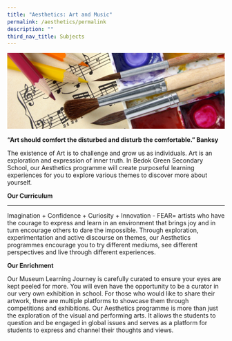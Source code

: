 ```yaml
---
title: "Aesthetics: Art and Music"
permalink: /aesthetics/permalink
description: ""
third_nav_title: Subjects
---
```




![](/images/Art-Music-1-e1573530834765.jpg)

**“Art should comfort the disturbed and disturb the comfortable.”
Banksy**

The existence of Art is to challenge and grow us as individuals. Art is an exploration and expression of inner truth. In Bedok Green Secondary School, our Aesthetics programme will create purposeful learning experiences for you to explore various themes to discover more about yourself.

**Our Curriculum**
****
Imagination + Confidence + Curiosity + Innovation - FEAR= artists who have the courage to express and learn in an environment that brings joy and in turn encourage others to dare the impossible.  Through exploration, experimentation and active discourse on themes, our Aesthetics programmes encourage you to try different mediums, see different perspectives and live through different experiences.

**Our Enrichment**

Our Museum Learning Journey is carefully curated to ensure your eyes are kept peeled for more. You will even have the opportunity to be a curator in our very own exhibition in school. For those who would like to share their artwork, there are multiple platforms to showcase them through competitions and exhibitions. Our Aesthetics programme is more than just the exploration of the visual and performing arts. It allows the students to question and be engaged in global issues and serves as a platform for students to express and channel their thoughts and views.